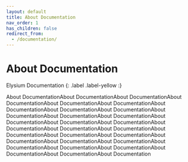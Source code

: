 ```yaml
---
layout: default
title: About Documentation
nav_order: 1
has_children: false
redirect_from:
  - /documentation/
---
```


# About Documentation
Elysium Documentation
{: .label .label-yellow :}

About DocumentationAbout DocumentationAbout DocumentationAbout DocumentationAbout DocumentationAbout DocumentationAbout DocumentationAbout DocumentationAbout DocumentationAbout DocumentationAbout DocumentationAbout DocumentationAbout DocumentationAbout DocumentationAbout DocumentationAbout DocumentationAbout DocumentationAbout DocumentationAbout DocumentationAbout DocumentationAbout DocumentationAbout DocumentationAbout DocumentationAbout DocumentationAbout DocumentationAbout DocumentationAbout DocumentationAbout DocumentationAbout DocumentationAbout Documentation